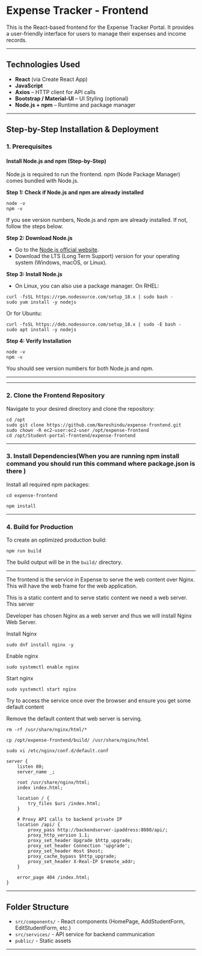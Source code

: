 # Expense Tracker - Frontend

This is the React-based frontend for the Expense Tracker Portal. It provides a user-friendly interface for users to manage their expenses and income records.

---

##  Technologies Used

- **React** (via Create React App)
- **JavaScript**
- **Axios** – HTTP client for API calls
- **Bootstrap / Material-UI** – UI Styling (optional)
- **Node.js + npm** – Runtime and package manager

---

## Step-by-Step Installation & Deployment


### 1. Prerequisites

#### Install Node.js and npm (Step-by-Step)

Node.js is required to run the frontend. npm (Node Package Manager) comes bundled with Node.js.

**Step 1: Check if Node.js and npm are already installed**
```
node -v
npm -v
```
If you see version numbers, Node.js and npm are already installed. If not, follow the steps below.

**Step 2: Download Node.js**

- Go to the [Node.js official website](https://nodejs.org/).
- Download the LTS (Long Term Support) version for your operating system (Windows, macOS, or Linux).

**Step 3: Install Node.js**

- On Linux, you can also use a package manager. On RHEL:
```
curl -fsSL https://rpm.nodesource.com/setup_18.x | sudo bash -
sudo yum install -y nodejs
```
Or for Ubuntu:
```
curl -fsSL https://deb.nodesource.com/setup_18.x | sudo -E bash -
sudo apt install -y nodejs
```

**Step 4: Verify Installation**
```
node -v
npm -v
```
You should see version numbers for both Node.js and npm.

---

---

### 2. Clone the Frontend Repository

Navigate to your desired directory and clone the repository:
```
cd /opt
sudo git clone https://github.com/Nareshindu/expense-frontend.git
sudo chown -R ec2-user:ec2-user /opt/expense-frontend
cd /opt/Student-portal-frontend/expense-frontend

```

---

### 3. Install Dependencies(When you are running npm install command you should run this command where package.json is there )

Install all required npm packages:
```
cd expense-frontend
```
```
npm install
```

---


### 4. Build for Production

To create an optimized production build:
```
npm run build
```
The build output will be in the `build/` directory.

---

The frontend is the service in Expense to serve the web content over Nginx. This will have the web frame for the web application.

This is a static content and to serve static content we need a web server. This server

Developer has chosen Nginx as a web server and thus we will install Nginx Web Server.

Install Nginx
```
sudo dnf install nginx -y 
```
Enable nginx
```
sudo systemctl enable nginx
```
Start nginx
```
sudo systemctl start nginx
```
Try to access the service once over the browser and ensure you get some default content

Remove the default content that web server is serving.
```
rm -rf /usr/share/nginx/html/*
```
```
cp /opt/expense-frontend/build/ /usr/share/nginx/html
```
```
sudo vi /etc/nginx/conf.d/default.conf
```
```
server {
    listen 80;
    server_name _;

    root /usr/share/nginx/html;
    index index.html;

    location / {
        try_files $uri /index.html;
    }

    # Proxy API calls to backend private IP
    location /api/ {
        proxy_pass http://backendserver-ipaddress:8080/api/;
        proxy_http_version 1.1;
        proxy_set_header Upgrade $http_upgrade;
        proxy_set_header Connection 'upgrade';
        proxy_set_header Host $host;
        proxy_cache_bypass $http_upgrade;
        proxy_set_header X-Real-IP $remote_addr;
    }

    error_page 404 /index.html;
}
```
---
## Folder Structure

- `src/components/` - React components (HomePage, AddStudentForm, EditStudentForm, etc.)
- `src/services/` - API service for backend communication
- `public/` - Static assets

---
